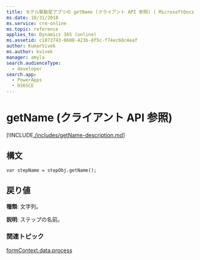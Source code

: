 ```yaml
---
title: モデル駆動型アプリの getName (クライアント API 参照) | MicrosoftDocs
ms.date: 10/31/2018
ms.service: crm-online
ms.topic: reference
applies_to: Dynamics 365 (online)
ms.assetid: c1873743-0608-423b-8f5c-f74ec68c4eaf
author: KumarVivek
ms.author: kvivek
manager: amyla
search.audienceType:
  - developer
search.app:
  - PowerApps
  - D365CE
---
```

# <a name="getname-client-api-reference"></a>getName (クライアント API 参照)



[!INCLUDE[./includes/getName-description.md](./includes/getName-description.md)]

## <a name="syntax"></a>構文

`var stepName = stepObj.getName();`

## <a name="return-value"></a>戻り値

**種類**: 文字列。 

**説明**: ステップの名前。

### <a name="related-topics"></a>関連トピック
 
[formContext.data.process](../../formContext-data-process.md)

